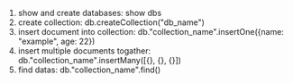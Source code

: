 1. show and create databases: show dbs
2. create collection: db.createCollection("db_name")
3. insert document into collection: db."collection_name".insertOne({name: "example", age: 22})
4. insert multiple documents togather: db."collection_name".insertMany([{}, {}, {}])
5. find datas: db."collection_name".find()